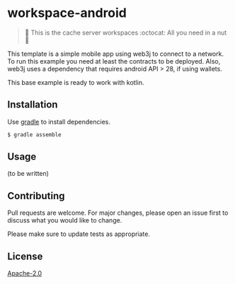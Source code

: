 # workspace-android

> :herb: This is the cache server workspaces :octocat: All you need in a nut:shell:

This template is a simple mobile app using web3j to connect to a network. To run this example you need at least the contracts to be deployed. Also, web3j uses a dependency that requires android API > 28, if using wallets.

This base example is ready to work with kotlin.

## Installation

Use [gradle](https://gradle.org/) to install dependencies.

```bash
$ gradle assemble
```

## Usage

(to be written)

## Contributing
Pull requests are welcome. For major changes, please open an issue first to discuss what you would like to change.

Please make sure to update tests as appropriate.

## License
[Apache-2.0](LICENSE)
